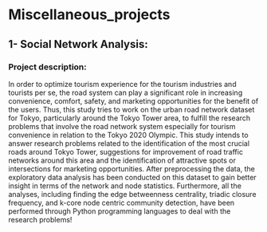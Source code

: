 # Miscellaneous_projects

## 1- Social Network Analysis:
### Project description: 
<p>

In order to optimize tourism experience for the tourism industries and tourists per se, the road system can play a significant role in increasing convenience, comfort, safety, and marketing opportunities for the benefit of the users. Thus, this study tries to work on the urban road network dataset for Tokyo, particularly around the Tokyo Tower area, to fulfill the research problems that involve the road network system especially for tourism convenience in relation to the Tokyo 2020 Olympic. This study intends to answer research problems related to the identification of the most crucial roads around Tokyo Tower, suggestions for improvement of road traffic networks around this area and the identification of attractive spots or intersections for marketing opportunities. After preprocessing the data, the exploratory data analysis has been conducted on this dataset to gain better insight in terms of the network and node statistics. Furthermore, all the analyses, including finding the edge betweenness centrality, triadic closure frequency, and k-core node centric community detection, have been performed through Python programming languages to deal with the research problems!


</p>
